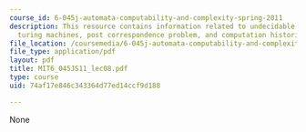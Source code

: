 ```yaml
---
course_id: 6-045j-automata-computability-and-complexity-spring-2011
description: This resource contains information related to undecidable problems about
  turing machines, post correspondence problem, and computation histories.
file_location: /coursemedia/6-045j-automata-computability-and-complexity-spring-2011/74af17e846c343364d77ed14ccf9d188_MIT6_045JS11_lec08.pdf
file_type: application/pdf
layout: pdf
title: MIT6_045JS11_lec08.pdf
type: course
uid: 74af17e846c343364d77ed14ccf9d188

---
```

None